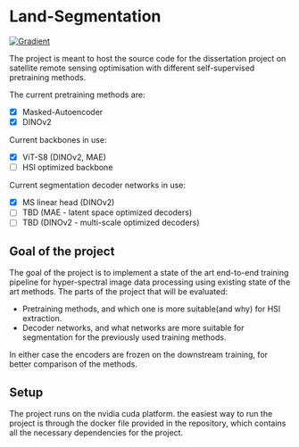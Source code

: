 # Land-Segmentation
[![Gradient](https://assets.paperspace.io/img/gradient-badge.svg)](https://console.paperspace.com/t17q5l89hk/notebook/r2qjh2d2v9c9ft6?file=%2Fland_segmentation.ipynb)

The project is meant to host the source code for the dissertation project on satellite remote sensing optimisation with different self-supervised pretraining methods.

The current pretraining methods are:
- [x] Masked-Autoencoder
- [x] DINOv2

Current backbones in use:
- [x] ViT-S8 (DINOv2, MAE)
- [ ] HSI optimized backbone

Current segmentation decoder networks in use:
- [x] MS linear head (DINOv2)
- [ ] TBD (MAE - latent space optimized decoders)
- [ ] TBD (DINOv2 - multi-scale optimized decoders)

## Goal of the project
The goal of the project is to implement a state of the art end-to-end training pipeline for hyper-spectral image data processing using existing state of the art methods.
The parts of the project that will be evaluated:
- Pretraining methods, and which one is more suitable(and why) for HSI extraction.
- Decoder networks, and what networks are more suitable for segmentation for the previously used training methods.

In either case the encoders are frozen on the downstream training, for better comparison of the methods.


## Setup
The project runs on the nvidia cuda platform. the easiest way to run the project is through the docker file provided in the repository, which contains all the necessary dependencies for the project.
